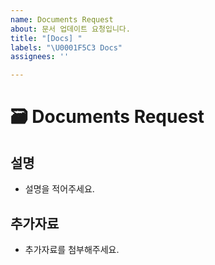 ```yaml
---
name: Documents Request
about: 문서 업데이트 요청입니다.
title: "[Docs] "
labels: "\U0001F5C3️ Docs"
assignees: ''

---
```


#  🗃️ Documents Request

## 설명

- 설명을 적어주세요.

## 추가자료

- 추가자료를 첨부해주세요.
